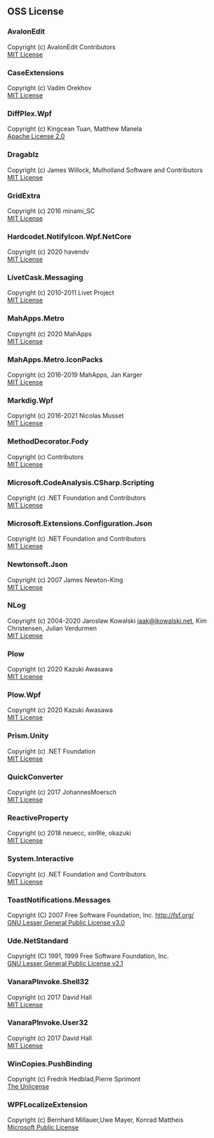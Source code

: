 ## OSS License

### AvalonEdit
Copyright (c) AvalonEdit Contributors  
[MIT License](https://github.com/icsharpcode/AvalonEdit/blob/master/LICENSE)  

### CaseExtensions
Copyright (c) Vadim Orekhov  
[MIT License](https://github.com/vad3x/case-extensions)  

### DiffPlex.Wpf
Copyright (c) Kingcean Tuan, Matthew Manela  
[Apache License 2.0](https://github.com/mmanela/diffplex/blob/master/License.txt)  

### Dragablz
Copyright (c) James Willock,  Mulholland Software and Contributors  
[MIT License](https://raw.githubusercontent.com/ButchersBoy/Dragablz/master/LICENSE)  

### GridExtra
Copyright (c) 2016 minami_SC  
[MIT License](https://github.com/sourcechord/GridExtra/blob/master/LICENSE)  

### Hardcodet.NotifyIcon.Wpf.NetCore
Copyright (c) 2020 havendv  
[MIT License](https://github.com/HavenDV/H.NotifyIcon.WPF/blob/master/LICENSE.md)  

### LivetCask.Messaging
Copyright (c) 2010-2011 Livet Project  
[MIT License](https://github.com/runceel/Livet/blob/master/license-en.txt)  

### MahApps.Metro
Copyright (c) 2020 MahApps  
[MIT License](https://github.com/MahApps/MahApps.Metro/blob/develop/LICENSE)  

### MahApps.Metro.IconPacks
Copyright (c) 2016-2019 MahApps, Jan Karger  
[MIT License](https://github.com/MahApps/MahApps.Metro.IconPacks/blob/develop/LICENSE)  

### Markdig.Wpf
Copyright (c) 2016-2021 Nicolas Musset  
[MIT License](https://github.com/Kryptos-FR/markdig.wpf/blob/develop/LICENSE.md)  

### MethodDecorator.Fody
Copyright (c) Contributors  
[MIT License](https://github.com/Fody/MethodDecorator/blob/master/License.txt)  

### Microsoft.CodeAnalysis.CSharp.Scripting
Copyright (c) .NET Foundation and Contributors  
[MIT License](https://github.com/dotnet/roslyn/blob/master/License.txt)  

### Microsoft.Extensions.Configuration.Json
Copyright (c) .NET Foundation and Contributors  
[MIT License](https://github.com/dotnet/runtime/blob/master/LICENSE.TXT)  

### Newtonsoft.Json
Copyright (c) 2007 James Newton-King  
[MIT License](https://github.com/JamesNK/Newtonsoft.Json/blob/master/LICENSE.md)  

### NLog
Copyright (c) 2004-2020 Jaroslaw Kowalski <jaak@jkowalski.net>, Kim Christensen, Julian Verdurmen  
[MIT License](https://github.com/NLog/NLog/blob/dev/LICENSE.txt)  

### Plow
Copyright (c) 2020 Kazuki Awasawa  
[MIT License](https://github.com/kawasawa/Plow/blob/master/LICENSE.txt)  

### Plow.Wpf
Copyright (c) 2020 Kazuki Awasawa  
[MIT License](https://github.com/kawasawa/Plow.Wpf/blob/master/LICENSE.txt)  

### Prism.Unity
Copyright (c) .NET Foundation  
[MIT License](https://github.com/PrismLibrary/Prism/blob/master/LICENSE)  

### QuickConverter
Copyright (c) 2017 JohannesMoersch  
[MIT License](https://github.com/JohannesMoersch/QuickConverter/blob/master/LICENSE)  

### ReactiveProperty
Copyright (c) 2018 neuecc, xin9le, okazuki  
[MIT License](https://github.com/runceel/ReactiveProperty/blob/main/LICENSE.txt)  

### System.Interactive
Copyright (c) .NET Foundation and Contributors  
[MIT License](https://github.com/dotnet/reactive/blob/main/LICENSE)  

### ToastNotifications.Messages
Copyright (C) 2007 Free Software Foundation, Inc. <http://fsf.org/>  
[GNU Lesser General Public License v3.0](https://github.com/rafallopatka/ToastNotifications/blob/master-v2/license)  

### Ude.NetStandard
Copyright (C) 1991, 1999 Free Software Foundation, Inc.  
[GNU Lesser General Public License v2.1](https://github.com/yinyue200/ude/blob/master/license/lgpl-2.1.txt)  

### VanaraPInvoke.Shell32
Copyright (c) 2017 David Hall  
[MIT License](https://github.com/dahall/Vanara/blob/master/LICENSE)  

### VanaraPInvoke.User32
Copyright (c) 2017 David Hall  
[MIT License](https://github.com/dahall/Vanara/blob/master/LICENSE)  

### WinCopies.PushBinding
Copyright (c) Fredrik Hedblad,Pierre Sprimont  
[The Unlicense](https://github.com/pierresprim/PushBinding/blob/master/LICENSE)  

### WPFLocalizeExtension
Copyright (c) Bernhard Millauer,Uwe Mayer, Konrad Mattheis  
[Microsoft Public License](https://github.com/XAMLMarkupExtensions/WPFLocalizationExtension/blob/master/LICENSE)  